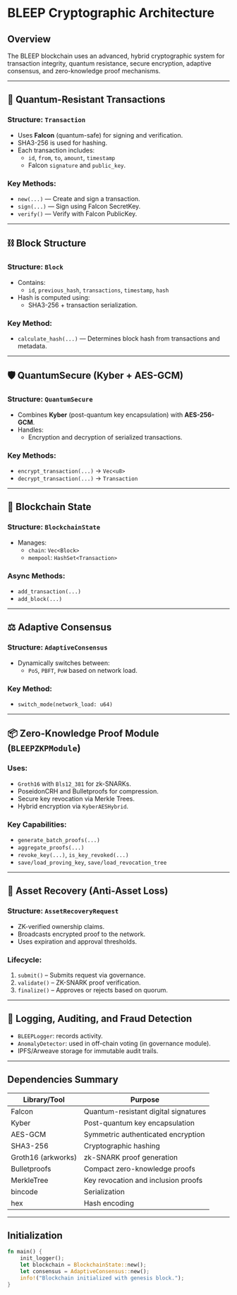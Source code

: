 # BLEEP Cryptographic Architecture

## Overview

The BLEEP blockchain uses an advanced, hybrid cryptographic system for transaction integrity, quantum resistance, secure encryption, adaptive consensus, and zero-knowledge proof mechanisms.

---

## 🔐 Quantum-Resistant Transactions

### Structure: `Transaction`
- Uses **Falcon** (quantum-safe) for signing and verification.
- SHA3-256 is used for hashing.
- Each transaction includes:
  - `id`, `from`, `to`, `amount`, `timestamp`
  - Falcon `signature` and `public_key`.

### Key Methods:
- `new(...)` — Create and sign a transaction.
- `sign(...)` — Sign using Falcon SecretKey.
- `verify()` — Verify with Falcon PublicKey.

---

## ⛓️ Block Structure

### Structure: `Block`
- Contains:
  - `id`, `previous_hash`, `transactions`, `timestamp`, `hash`
- Hash is computed using:
  - SHA3-256 + transaction serialization.

### Key Method:
- `calculate_hash(...)` — Determines block hash from transactions and metadata.

---

## 🛡️ QuantumSecure (Kyber + AES-GCM)

### Structure: `QuantumSecure`
- Combines **Kyber** (post-quantum key encapsulation) with **AES-256-GCM**.
- Handles:
  - Encryption and decryption of serialized transactions.

### Key Methods:
- `encrypt_transaction(...)` → `Vec<u8>`
- `decrypt_transaction(...)` → `Transaction`

---

## 🧠 Blockchain State

### Structure: `BlockchainState`
- Manages:
  - `chain`: `Vec<Block>`
  - `mempool`: `HashSet<Transaction>`

### Async Methods:
- `add_transaction(...)`
- `add_block(...)`

---

## ⚖️ Adaptive Consensus

### Structure: `AdaptiveConsensus`
- Dynamically switches between:
  - `PoS`, `PBFT`, `PoW` based on network load.

### Key Method:
- `switch_mode(network_load: u64)`

---

## 📦 Zero-Knowledge Proof Module (`BLEEPZKPModule`)

### Uses:
- `Groth16` with `Bls12_381` for zk-SNARKs.
- PoseidonCRH and Bulletproofs for compression.
- Secure key revocation via Merkle Trees.
- Hybrid encryption via `KyberAESHybrid`.

### Key Capabilities:
- `generate_batch_proofs(...)`
- `aggregate_proofs(...)`
- `revoke_key(...)`, `is_key_revoked(...)`
- `save/load_proving_key`, `save/load_revocation_tree`

---

## 🧬 Asset Recovery (Anti-Asset Loss)

### Structure: `AssetRecoveryRequest`
- ZK-verified ownership claims.
- Broadcasts encrypted proof to the network.
- Uses expiration and approval thresholds.

### Lifecycle:
1. `submit()` – Submits request via governance.
2. `validate()` – ZK-SNARK proof verification.
3. `finalize()` – Approves or rejects based on quorum.

---

## 📡 Logging, Auditing, and Fraud Detection

- `BLEEPLogger`: records activity.
- `AnomalyDetector`: used in off-chain voting (in governance module).
- IPFS/Arweave storage for immutable audit trails.

---

## Dependencies Summary

| Library/Tool        | Purpose                             |
|---------------------|-------------------------------------|
| Falcon              | Quantum-resistant digital signatures |
| Kyber               | Post-quantum key encapsulation      |
| AES-GCM             | Symmetric authenticated encryption  |
| SHA3-256            | Cryptographic hashing               |
| Groth16 (arkworks)  | zk-SNARK proof generation           |
| Bulletproofs        | Compact zero-knowledge proofs       |
| MerkleTree          | Key revocation and inclusion proofs |
| bincode             | Serialization                       |
| hex                 | Hash encoding                       |

---

## Initialization

```rust
fn main() {
    init_logger();
    let blockchain = BlockchainState::new();
    let consensus = AdaptiveConsensus::new();
    info!("Blockchain initialized with genesis block.");
}
 
